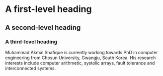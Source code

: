 # A first-level heading
## A second-level heading
### A third-level heading
Muhammad Akmal Shafique is currently working towards PhD in computer engineering from Chosun University, Gwangju, South Korea. His research interests include computer arithmetic, systolic arrays, fault tolerance and interconnected systems.

